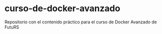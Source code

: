 # curso-de-docker-avanzado
Repositorio con el contenido práctico para el curso de Docker Avanzado de FutuRS
